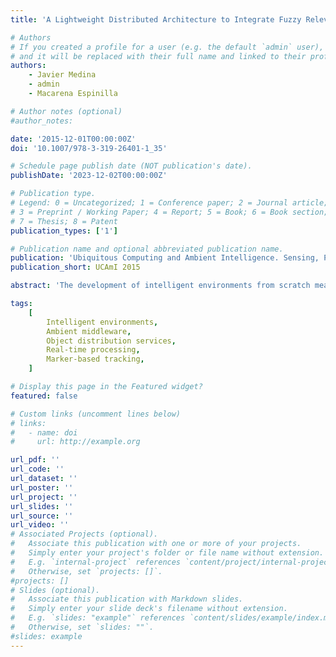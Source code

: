 ```yaml
---
title: 'A Lightweight Distributed Architecture to Integrate Fuzzy Relevant Objects in Real-Time Environments'

# Authors
# If you created a profile for a user (e.g. the default `admin` user), write the username (folder name) here
# and it will be replaced with their full name and linked to their profile.
authors:
    - Javier Medina
    - admin
    - Macarena Espinilla

# Author notes (optional)
#author_notes:

date: '2015-12-01T00:00:00Z'
doi: '10.1007/978-3-319-26401-1_35'

# Schedule page publish date (NOT publication's date).
publishDate: '2023-12-02T00:00:00Z'

# Publication type.
# Legend: 0 = Uncategorized; 1 = Conference paper; 2 = Journal article;
# 3 = Preprint / Working Paper; 4 = Report; 5 = Book; 6 = Book section;
# 7 = Thesis; 8 = Patent
publication_types: ['1']

# Publication name and optional abbreviated publication name.
publication: 'Ubiquitous Computing and Ambient Intelligence. Sensing, Processing, and Using Environmental Information: 9th International Conference'
publication_short: UCAmI 2015

abstract: 'The development of intelligent environments from scratch means an arduous and complex process. In these environments, the integration of sensors and the design of processing information in real time are key aspects in order to generate feasible solutions. To shed light on this context, in this contribution, we present an architecture for information processing based on object distribution services. The capture and processing of data are developed ubiquitously within mobile devices and ambient computers by means of peer to peer based on fuzzy temporal subscriptions. The main advantage of the use of fuzzy temporal subscriptions is that the information is received by a subscriber when it reaches a desired level of relevance for this subscriber, implying a decrease in the communication burden in the architecture. In order to illustrate the usefulness and effectiveness of our proposal, a scene of an user performing an activity in an intelligent environment is described by means of his interactions with the environmental objects and the identification of users by marker-based tracking.'

tags:
    [
        Intelligent environments,
        Ambient middleware,
        Object distribution services,
        Real-time processing,
        Marker-based tracking,
    ]

# Display this page in the Featured widget?
featured: false

# Custom links (uncomment lines below)
# links:
#   - name: doi
#     url: http://example.org

url_pdf: ''
url_code: ''
url_dataset: ''
url_poster: ''
url_project: ''
url_slides: ''
url_source: ''
url_video: ''
# Associated Projects (optional).
#   Associate this publication with one or more of your projects.
#   Simply enter your project's folder or file name without extension.
#   E.g. `internal-project` references `content/project/internal-project/index.md`.
#   Otherwise, set `projects: []`.
#projects: []
# Slides (optional).
#   Associate this publication with Markdown slides.
#   Simply enter your slide deck's filename without extension.
#   E.g. `slides: "example"` references `content/slides/example/index.md`.
#   Otherwise, set `slides: ""`.
#slides: example
---
```

